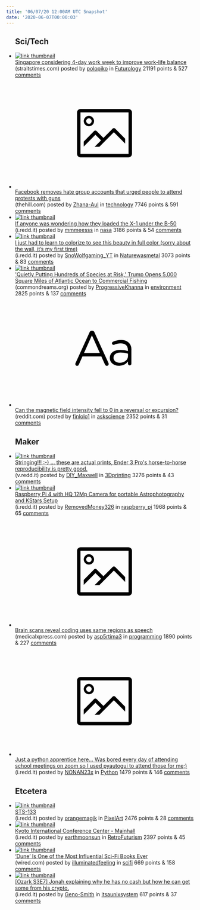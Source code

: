 ```yaml
---
title: '06/07/20 12:00AM UTC Snapshot'
date: '2020-06-07T00:00:03'
---
```

<ul>
<h2>Sci/Tech</h2>

<li><a href='https://www.straitstimes.com/politics/4-day-work-week-among-ideas-to-improve-work-life-balance-here'><img src='https://b.thumbs.redditmedia.com/SqGU52fy9pnU6_Yf1SfeDMaHHkfwnc8fXKNslXdTOdE.jpg' alt='link thumbnail'></a><div><div class='linkTitle'><a href='https://www.straitstimes.com/politics/4-day-work-week-among-ideas-to-improve-work-life-balance-here'>Singapore considering 4-day work week to improve work-life balance</a></div>(straitstimes.com) posted by <a href='https://www.reddit.com/user/polopiko'>polopiko</a> in <a href='https://www.reddit.com/r/Futurology'>Futurology</a> 21191 points & 527 <a href='https://www.reddit.com/r/Futurology/comments/gxlzqk/singapore_considering_4day_work_week_to_improve/'>comments</a></div></li>

<li><a href='https://thehill.com/policy/technology/501487-facebook-removes-hate-group-accounts-that-urged-people-to-attend-protests'><svg version='1.1' viewBox='-34 -14 104 64' preserveAspectRatio='xMidYMid meet' xmlns='http://www.w3.org/2000/svg' xmlns:xlink='http://www.w3.org/1999/xlink'>
    <title>link thumbnail</title>
    <path d='M32,4H4A2,2,0,0,0,2,6V30a2,2,0,0,0,2,2H32a2,2,0,0,0,2-2V6A2,2,0,0,0,32,4ZM4,30V6H32V30Z'></path>
    <path d='M8.92,14a3,3,0,1,0-3-3A3,3,0,0,0,8.92,14Zm0-4.6A1.6,1.6,0,1,1,7.33,11,1.6,1.6,0,0,1,8.92,9.41Z'></path>
    <path d='M22.78,15.37l-5.4,5.4-4-4a1,1,0,0,0-1.41,0L5.92,22.9v2.83l6.79-6.79L16,22.18l-3.75,3.75H15l8.45-8.45L30,24V21.18l-5.81-5.81A1,1,0,0,0,22.78,15.37Z'></path>
    </svg></a><div><div class='linkTitle'><a href='https://thehill.com/policy/technology/501487-facebook-removes-hate-group-accounts-that-urged-people-to-attend-protests'>Facebook removes hate group accounts that urged people to attend protests with guns</a></div>(thehill.com) posted by <a href='https://www.reddit.com/user/Zhana-Aul'>Zhana-Aul</a> in <a href='https://www.reddit.com/r/technology'>technology</a> 7746 points & 591 <a href='https://www.reddit.com/r/technology/comments/gxxr9o/facebook_removes_hate_group_accounts_that_urged/'>comments</a></div></li>

<li><a href='https://i.redd.it/uqq8affzv8351.jpg'><img src='https://b.thumbs.redditmedia.com/Qavcg626UJjBlUDs02zsXxFprg1WyF_y5fAey58kbzI.jpg' alt='link thumbnail'></a><div><div class='linkTitle'><a href='https://i.redd.it/uqq8affzv8351.jpg'>If anyone was wondering how they loaded the X-1 under the B-50</a></div>(i.redd.it) posted by <a href='https://www.reddit.com/user/mmmeesss'>mmmeesss</a> in <a href='https://www.reddit.com/r/nasa'>nasa</a> 3186 points & 54 <a href='https://www.reddit.com/r/nasa/comments/gxmpqi/if_anyone_was_wondering_how_they_loaded_the_x1/'>comments</a></div></li>

<li><a href='https://i.redd.it/nxkg2zyghb351.jpg'><img src='https://b.thumbs.redditmedia.com/uLyxHLd1qpatCYp3I7dgqWLQoXL1A81pqWzx1LvWXnw.jpg' alt='link thumbnail'></a><div><div class='linkTitle'><a href='https://i.redd.it/nxkg2zyghb351.jpg'>I just had to learn to colorize to see this beauty in full color (sorry about the wall, it’s my first time)</a></div>(i.redd.it) posted by <a href='https://www.reddit.com/user/SnoWolfgaming_YT'>SnoWolfgaming_YT</a> in <a href='https://www.reddit.com/r/Naturewasmetal'>Naturewasmetal</a> 3073 points & 83 <a href='https://www.reddit.com/r/Naturewasmetal/comments/gxu4h3/i_just_had_to_learn_to_colorize_to_see_this/'>comments</a></div></li>

<li><a href='https://www.commondreams.org/news/2020/06/06/quietly-putting-hundreds-species-risk-trump-opens-5000-square-miles-atlantic-ocean'><img src='https://b.thumbs.redditmedia.com/EcTwRKDWkME_p4v2OQTrDu40xmBrNfcg8LYHwxQJFKk.jpg' alt='link thumbnail'></a><div><div class='linkTitle'><a href='https://www.commondreams.org/news/2020/06/06/quietly-putting-hundreds-species-risk-trump-opens-5000-square-miles-atlantic-ocean'>'Quietly Putting Hundreds of Species at Risk,' Trump Opens 5,000 Square Miles of Atlantic Ocean to Commercial Fishing</a></div>(commondreams.org) posted by <a href='https://www.reddit.com/user/ProgressiveKhanna'>ProgressiveKhanna</a> in <a href='https://www.reddit.com/r/environment'>environment</a> 2825 points & 137 <a href='https://www.reddit.com/r/environment/comments/gxo91j/quietly_putting_hundreds_of_species_at_risk_trump/'>comments</a></div></li>

<li><a href='https://www.reddit.com/r/askscience/comments/gxpv8a/can_the_magnetic_field_intensity_fell_to_0_in_a/'><svg version='1.1' viewBox='-34 -12 104 64' preserveAspectRatio='xMidYMid slice' xmlns='http://www.w3.org/2000/svg' xmlns:xlink='http://www.w3.org/1999/xlink'>
    <title>text link thumbnail</title>
    <path d='M12.19,8.84a1.45,1.45,0,0,0-1.4-1h-.12a1.46,1.46,0,0,0-1.42,1L1.14,26.56a1.29,1.29,0,0,0-.14.59,1,1,0,0,0,1,1,1.12,1.12,0,0,0,1.08-.77l2.08-4.65h11l2.08,4.59a1.24,1.24,0,0,0,1.12.83,1.08,1.08,0,0,0,1.08-1.08,1.64,1.64,0,0,0-.14-.57ZM6.08,20.71l4.59-10.22,4.6,10.22Z'>
    </path>
    <path d='M32.24,14.78A6.35,6.35,0,0,0,27.6,13.2a11.36,11.36,0,0,0-4.7,1,1,1,0,0,0-.58.89,1,1,0,0,0,.94.92,1.23,1.23,0,0,0,.39-.08,8.87,8.87,0,0,1,3.72-.81c2.7,0,4.28,1.33,4.28,3.92v.5a15.29,15.29,0,0,0-4.42-.61c-3.64,0-6.14,1.61-6.14,4.64v.05c0,2.95,2.7,4.48,5.37,4.48a6.29,6.29,0,0,0,5.19-2.48V26.9a1,1,0,0,0,1,1,1,1,0,0,0,1-1.06V19A5.71,5.71,0,0,0,32.24,14.78Zm-.56,7.7c0,2.28-2.17,3.89-4.81,3.89-1.94,0-3.61-1.06-3.61-2.86v-.06c0-1.8,1.5-3,4.2-3a15.2,15.2,0,0,1,4.22.61Z'>
    </path>
    </svg></a><div><div class='linkTitle'><a href='https://www.reddit.com/r/askscience/comments/gxpv8a/can_the_magnetic_field_intensity_fell_to_0_in_a/'>Can the magnetic field intensity fell to 0 in a reversal or excursion?</a></div>(reddit.com) posted by <a href='https://www.reddit.com/user/finlolo1'>finlolo1</a> in <a href='https://www.reddit.com/r/askscience'>askscience</a> 2352 points & 31 <a href='https://www.reddit.com/r/askscience/comments/gxpv8a/can_the_magnetic_field_intensity_fell_to_0_in_a/'>comments</a></div></li>

<h2>Maker</h2>

<li><a href='https://v.redd.it/j4gqyzwf2b351'><img src='https://b.thumbs.redditmedia.com/FPY9G6TGoX_DPPjrFpb49smbELV2ApcQ5Ii7gaoO64o.jpg' alt='link thumbnail'></a><div><div class='linkTitle'><a href='https://v.redd.it/j4gqyzwf2b351'>Stringing!!! :-) ... these are actual prints, Ender 3 Pro's horse-to-horse reproducibility is pretty good.</a></div>(v.redd.it) posted by <a href='https://www.reddit.com/user/DIY_Maxwell'>DIY_Maxwell</a> in <a href='https://www.reddit.com/r/3Dprinting'>3Dprinting</a> 3276 points & 43 <a href='https://www.reddit.com/r/3Dprinting/comments/gxsvgd/stringing_these_are_actual_prints_ender_3_pros/'>comments</a></div></li>

<li><a href='https://i.redd.it/ry1r2q9uy9351.jpg'><img src='https://b.thumbs.redditmedia.com/_Q4Hd4zqhcJhV1FO_jf4KHlWQmgssMEcOF3mLyocajI.jpg' alt='link thumbnail'></a><div><div class='linkTitle'><a href='https://i.redd.it/ry1r2q9uy9351.jpg'>Raspberry Pi 4 with HQ 12Mp Camera for portable Astrophotography and KStars Setup</a></div>(i.redd.it) posted by <a href='https://www.reddit.com/user/RemovedMoney326'>RemovedMoney326</a> in <a href='https://www.reddit.com/r/raspberry_pi'>raspberry_pi</a> 1968 points & 65 <a href='https://www.reddit.com/r/raspberry_pi/comments/gxpa5o/raspberry_pi_4_with_hq_12mp_camera_for_portable/'>comments</a></div></li>

<li><a href='https://medicalxpress.com/news/2020-06-language-brain-scans-reveal-coding.html'><svg version='1.1' viewBox='-34 -14 104 64' preserveAspectRatio='xMidYMid meet' xmlns='http://www.w3.org/2000/svg' xmlns:xlink='http://www.w3.org/1999/xlink'>
    <title>link thumbnail</title>
    <path d='M32,4H4A2,2,0,0,0,2,6V30a2,2,0,0,0,2,2H32a2,2,0,0,0,2-2V6A2,2,0,0,0,32,4ZM4,30V6H32V30Z'></path>
    <path d='M8.92,14a3,3,0,1,0-3-3A3,3,0,0,0,8.92,14Zm0-4.6A1.6,1.6,0,1,1,7.33,11,1.6,1.6,0,0,1,8.92,9.41Z'></path>
    <path d='M22.78,15.37l-5.4,5.4-4-4a1,1,0,0,0-1.41,0L5.92,22.9v2.83l6.79-6.79L16,22.18l-3.75,3.75H15l8.45-8.45L30,24V21.18l-5.81-5.81A1,1,0,0,0,22.78,15.37Z'></path>
    </svg></a><div><div class='linkTitle'><a href='https://medicalxpress.com/news/2020-06-language-brain-scans-reveal-coding.html'>Brain scans reveal coding uses same regions as speech</a></div>(medicalxpress.com) posted by <a href='https://www.reddit.com/user/asp5rtima3'>asp5rtima3</a> in <a href='https://www.reddit.com/r/programming'>programming</a> 1890 points & 227 <a href='https://www.reddit.com/r/programming/comments/gxjd9o/brain_scans_reveal_coding_uses_same_regions_as/'>comments</a></div></li>

<li><a href='https://i.redd.it/9lowwhuv58351.jpg'><svg version='1.1' viewBox='-34 -14 104 64' preserveAspectRatio='xMidYMid meet' xmlns='http://www.w3.org/2000/svg' xmlns:xlink='http://www.w3.org/1999/xlink'>
    <title>link thumbnail</title>
    <path d='M32,4H4A2,2,0,0,0,2,6V30a2,2,0,0,0,2,2H32a2,2,0,0,0,2-2V6A2,2,0,0,0,32,4ZM4,30V6H32V30Z'></path>
    <path d='M8.92,14a3,3,0,1,0-3-3A3,3,0,0,0,8.92,14Zm0-4.6A1.6,1.6,0,1,1,7.33,11,1.6,1.6,0,0,1,8.92,9.41Z'></path>
    <path d='M22.78,15.37l-5.4,5.4-4-4a1,1,0,0,0-1.41,0L5.92,22.9v2.83l6.79-6.79L16,22.18l-3.75,3.75H15l8.45-8.45L30,24V21.18l-5.81-5.81A1,1,0,0,0,22.78,15.37Z'></path>
    </svg></a><div><div class='linkTitle'><a href='https://i.redd.it/9lowwhuv58351.jpg'>Just a python apprentice here... Was bored every day of attending school meetings on zoom so I used pyautogui to attend those for me;)</a></div>(i.redd.it) posted by <a href='https://www.reddit.com/user/NONAN23x'>NONAN23x</a> in <a href='https://www.reddit.com/r/Python'>Python</a> 1479 points & 146 <a href='https://www.reddit.com/r/Python/comments/gxl1e4/just_a_python_apprentice_here_was_bored_every_day/'>comments</a></div></li>

<h2>Etcetera</h2>

<li><a href='https://i.redd.it/m0pkmqmux9351.gif'><img src='https://b.thumbs.redditmedia.com/gtqwU5HJJEnEMNxhBas9rvqWWe1I64XCUAEh5Rhb4pE.jpg' alt='link thumbnail'></a><div><div class='linkTitle'><a href='https://i.redd.it/m0pkmqmux9351.gif'>STS-133</a></div>(i.redd.it) posted by <a href='https://www.reddit.com/user/orangemagik'>orangemagik</a> in <a href='https://www.reddit.com/r/PixelArt'>PixelArt</a> 2476 points & 28 <a href='https://www.reddit.com/r/PixelArt/comments/gxp7dj/sts133/'>comments</a></div></li>

<li><a href='https://i.redd.it/kom1w47hb9351.jpg'><img src='https://b.thumbs.redditmedia.com/cs4RQwGMADv4liVfxUDebUOBR-aG0ACIOTeNA6w6UdI.jpg' alt='link thumbnail'></a><div><div class='linkTitle'><a href='https://i.redd.it/kom1w47hb9351.jpg'>Kyoto International Conference Center - Mainhall</a></div>(i.redd.it) posted by <a href='https://www.reddit.com/user/earthmoonsun'>earthmoonsun</a> in <a href='https://www.reddit.com/r/RetroFuturism'>RetroFuturism</a> 2397 points & 45 <a href='https://www.reddit.com/r/RetroFuturism/comments/gxpe2b/kyoto_international_conference_center_mainhall/'>comments</a></div></li>

<li><a href='https://www.wired.com/2020/06/geeks-guide-dune-influence/'><img src='https://b.thumbs.redditmedia.com/T1HUROxzQOHUHZqGsxprvLC9Y8B6iLacB19K8tlNhgc.jpg' alt='link thumbnail'></a><div><div class='linkTitle'><a href='https://www.wired.com/2020/06/geeks-guide-dune-influence/'>‘Dune’ Is One of the Most Influential Sci-Fi Books Ever</a></div>(wired.com) posted by <a href='https://www.reddit.com/user/illuminatedfeeling'>illuminatedfeeling</a> in <a href='https://www.reddit.com/r/scifi'>scifi</a> 669 points & 158 <a href='https://www.reddit.com/r/scifi/comments/gxtlj1/dune_is_one_of_the_most_influential_scifi_books/'>comments</a></div></li>

<li><a href='https://i.redd.it/slx4sj1z2c351.jpg'><img src='https://a.thumbs.redditmedia.com/DBFf2Lg1clafII3pnJjdBZC3juqnlPV05e0w-BhPeJ4.jpg' alt='link thumbnail'></a><div><div class='linkTitle'><a href='https://i.redd.it/slx4sj1z2c351.jpg'>[Ozark S3E7] Jonah explaining why he has no cash but how he can get some from his crypto.</a></div>(i.redd.it) posted by <a href='https://www.reddit.com/user/Geno-Smith'>Geno-Smith</a> in <a href='https://www.reddit.com/r/itsaunixsystem'>itsaunixsystem</a> 617 points & 37 <a href='https://www.reddit.com/r/itsaunixsystem/comments/gxwcl9/ozark_s3e7_jonah_explaining_why_he_has_no_cash/'>comments</a></div></li>

</ul>
